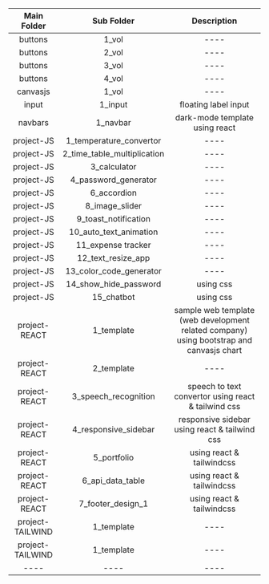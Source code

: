 | Main Folder | Sub Folder | Description | 
| 	:-----:	  | 	:-----:	 | 	:-----:	 | 
| 	buttons	  | 	1_vol	 | 	----	 | 
| 	buttons	  | 	2_vol	 | 	----	 | 
| 	buttons	  | 	3_vol	 | 	----	 | 
| 	buttons	  | 	4_vol	 | 	----	 |
| 	canvasjs	  | 	1_vol	 | 	----	 |
| 	input	  | 	1_input	 | 	floating label input	 |
| 	navbars	  | 	1_navbar	 | dark-mode template using react	 |
| 	project-JS  | 	1_temperature_convertor	 | ----	 |
| 	project-JS  | 	2_time_table_multiplication	 | ----	 |
| 	project-JS  | 	3_calculator	 | ----	 |
| 	project-JS  | 	4_password_generator	 | ----	 |
| 	project-JS  | 	6_accordion	 | ----	 |
| 	project-JS  | 	8_image_slider	 | ----	 |
| 	project-JS  | 	9_toast_notification	 | ----	 |
| 	project-JS  | 	10_auto_text_animation	 | ----	 |
| 	project-JS  | 	11_expense tracker	 | ----	 |
| 	project-JS  | 	12_text_resize_app	 | ----	 |
| 	project-JS  | 	13_color_code_generator	 | ----	 |
| 	project-JS  | 	14_show_hide_password	 | using css	 |
| 	project-JS  | 	15_chatbot	 | using css	 |
| 	project-REACT | 	1_template	 | sample web template (web development related company) using bootstrap and canvasjs chart	 |
| 	project-REACT | 	2_template	 | ----	 |
| 	project-REACT | 	3_speech_recognition	 | speech to text convertor using react & tailwind css	 |
| 	project-REACT | 	4_responsive_sidebar	 | responsive sidebar using react & tailwind css	 |
| 	project-REACT | 	5_portfolio	 | using react & tailwindcss	 |
| 	project-REACT | 	6_api_data_table	 | using react & tailwindcss	 |
| 	project-REACT | 	7_footer_design_1	 | using react & tailwindcss	 |
| 	project-TAILWIND | 	1_template	 | ----	 |
| 	project-TAILWIND | 	1_template	 | ----	 |
| 	---- | 	----	 | ----	 |
